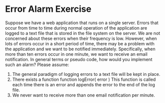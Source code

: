 # Error Alarm Exercise
Suppose we have a web application that runs on a single server. Errors that
occur from time to time during normal operation of the application are logged to a
text file that is stored in the file system on the server.
We are not concerned about these errors when their frequency is low. However,
when lots of errors occur in a short period of time, there may be a problem with
the application and we want to be notified immediately. Specifically, when more
than ten errors occur in one minute, we want to receive an email notification.
In general terms or pseudo code, how would you implement such an alarm?
Please assume:
1. The general paradigm of logging errors to a text file will be kept in place.
2. There exists a function
function logError( error )
This function is called each time there is an error and appends the error to
the end of the log file.
3. We never want to receive more than one email notification per minute.